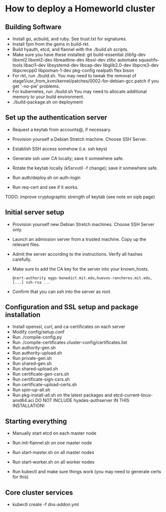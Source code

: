 # How to deploy a Homeworld cluster

## Building Software

 * Install go, acbuild, and ruby. See trust.txt for signatures.
 * Install fpm from the gems in build-rkt.
 * Build hyauth, etcd, and flannel with the ./build.sh scripts.
 * Make sure you have these installed:
    git build-essential zlib1g-dev libxml2 libxml2-dev libreadline-dev
    libssl-dev zlibc automake squashfs-tools libacl1-dev libsystemd-dev
    libcap-dev libglib2.0-dev libpcre3-dev libpcrecpp0 libpixman-1-dev
    pkg-config realpath flex bison
 * For rkt, run ./build.sh.
    You may need to tweak the removal of stage1/usr_from_kvm/kernel/patches/0002-for-debian-gcc.patch if you get '-no-pie' problems.
 * For kubernetes, run ./build.sh
    You may need to allocate additional memory to your build environment.
 * ./build-package.sh on deployment

## Set up the authentication server

 * Request a keytab from accounts@, if necessary.
 * Provision yourself a Debian Stretch machine. Choose SSH Server.
 * Establish SSH access somehow (i.e. ssh keys)
 * Generate ssh user CA locally; save it somewhere safe.
 * Rotate the keytab locally (k5srvutil -f <keytab> change); save it somewhere safe.
 * Run auth/deploy.sh on <host> <keytab> auth-login <user-ca>

 * Run req-cert and see if it works.

TODO: improve cryptographic strength of keytab (see note on sipb page)

## Initial server setup

 * Provision yourself new Debian Stretch machines. Choose SSH Server only.
 * Launch an admission server from a trusted machine. Copy up the relevant files.
 * Admit the server according to the instructions. Verify all hashes carefully.
 * Make sure to add the CA key for the server into your known_hosts.

       @cert-authority eggs-benedict.mit.edu,huevos-rancheros.mit.edu,[...] ssh-rsa ...

 * Confirm that you can ssh into the server as root.

## Configuration and SSL setup and package installation

 * Install openssl, curl, and ca-certificates on each server
 * Modify config/setup.conf
 * Run ./compile-config.py
 * Run ./compile-certificates cluster-config/certificates.list <secrets-directory>
 * Run authority-gen.sh
 * Run authority-upload.sh
 * Run private-gen.sh
 * Run shared-gen.sh
 * Run shared-upload.sh
 * Run certificate-gen-csrs.sh
 * Run certificate-sign-csrs.sh
 * Run certificate-upload-certs.sh
 * Run spin-up-all.sh
 * Run pkg-install-all.sh on the latest packages and etcd-current-linux-amd64.aci
	DO NOT INCLUDE hyades-authserver IN THIS INSTALLATION!

## Starting everything

 * Manually start etcd on each master node
 * Run init-flannel.sh on one master node
 * Run start-master.sh on all master nodes
 * Run start-worker.sh on all worker nodes

 * Run kubectl and make sure things work (you may need to generate certs for this)

## Core cluster services

 * kubectl create -f dns-addon.yml
